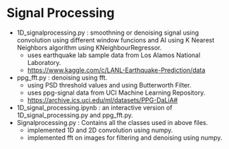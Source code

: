 # Signal Processing

* 1D_signalprocessing.py : smoothning or denoising signal using convolution using different window funcions and AI using K Nearest Neighbors algorithm using KNeighbourRegressor.
  * uses earthquake lab sample data from Los Alamos National Laboratory.
  * https://www.kaggle.com/c/LANL-Earthquake-Prediction/data
* ppg_fft.py : denoising using fft.
  * using PSD threshold values and using Butterworth Filter.
  * uses ppg-signal data from UCI Machine Learning Repository.
  * https://archive.ics.uci.edu/ml/datasets/PPG-DaLiA#
* 1D_signal_processing.ipynb : an interactive version of 1D_signal_processing.py and ppg_fft.py.
* Signalprocessing.py : Contains all the classes used in above files.
  * implemented 1D and 2D convolution using numpy.
  * implemented fft on images for filtering and denoising using numpy.
